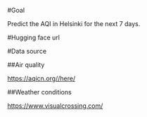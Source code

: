 #Goal

Predict the AQI in Helsinki for the next 7 days.

#Hugging face url



#Data source

##Air quality

https://aqicn.org//here/

##Weather conditions

https://www.visualcrossing.com/
